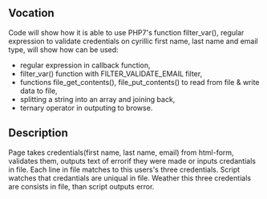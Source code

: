 ## Vocation
Code will show how it is able to use PHP7's function filter_var(), regular expression to validate credentials on cyrillic first name, last name 
and email type, will show how can be used:
 * regular expression in callback function,
 * filter_var() function with FILTER_VALIDATE_EMAIL filter,
 * functions file_get_contents(), file_put_contents() to read from file & write data to file,
 * splitting a string into an array and joining back,
 * ternary operator in outputing to browse. 

## Description
Page takes credentials(first name, last name, email) from html-form, validates them, outputs text of errorif they were made or inputs credantials in file. Each line in file matches to this users's three  credentials. Script watches that credantials are uniqual in file. Weather this three credentials are consists in file, than script outputs error.
